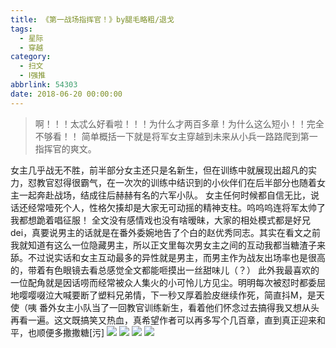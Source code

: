 ```yaml
---
title: 《第一战场指挥官！》by腿毛略粗/退戈
tags:
  - 星际
  - 穿越
category:
  - 扫文
  - Ⅰ强推
abbrlink: 54303
date: 2018-06-20 00:00:00
---
```

<meta name="referrer" content="no-referrer" />

> 啊！！！太忒么好看啦！！！为什么才两百多章！为什么这么短小！！完全不够看！！
简单概括一下就是将军女主穿越到未来从小兵一路路爬到第一指挥官的爽文。

<!-- more -->

女主几乎战无不胜，前半部分女主还只是名新生，但在训练中就展现出超凡的实力，怼教官怼得很霸气，在一次次的训练中结识到的小伙伴们在后半部分也随着女主一起奔赴战场，结成往后赫赫有名的六军小队。
女主任何时候都自信无比，说话还经常噎死个人，性格欠揍却是大家无可动摇的精神支柱。呜呜呜连将军太帅了我都想跪着唱征服！
全文没有感情戏也没有啥暧昧，大家的相处模式都是好兄dei，真要说男主的话就是在番外委婉地告了个白的赵优秀同志。其实在看文之前我就知道有这么一位隐藏男主，所以正文里每次男女主之间的互动我都当糖渣子来舔。不过说实话和女主互动最多的异性就是男主，而男主作为战友出场率也是很高的，带着有色眼镜去看总感觉全文都能咂摸出一丝甜味儿（？）
此外我最喜欢的一位配角就是因话唠而经常被众人集火的小可怜儿方见尘。明明每次被怼时都委屈地嘤嘤啜泣大喊要断了塑料兄弟情，下一秒又厚着脸皮继续作死，简直抖M，是天使（咦
番外女主小队当了一回教官训练新生，看着他们怀念过去搞得我又想从头再看一遍。这文既搞笑又热血，真希望作者可以再多写个几百章，直到真正迎来和平，也顺便多撒撒糖[污]
![](https://wx2.sinaimg.cn/mw690/0069kFhhgy1fsh0mcuabjj30yi1pcu0x.jpg)
![](https://wx2.sinaimg.cn/mw690/0069kFhhgy1fsh0mf9nw2j30yi1pcqv5.jpg)
![](https://wx4.sinaimg.cn/mw690/0069kFhhgy1fsh0mhzwnfj30yi1pcqv5.jpg)
![](https://wx2.sinaimg.cn/mw690/0069kFhhgy1fsh0m9yex0j30yi1pcqv5.jpg)